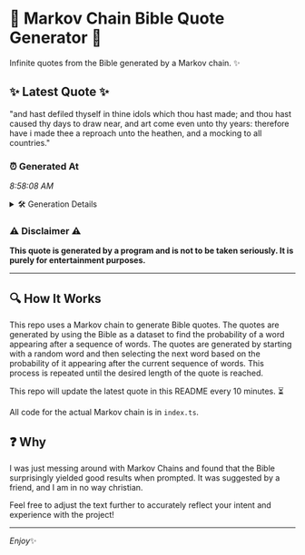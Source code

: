 # 📖 Markov Chain Bible Quote Generator 📖

Infinite quotes from the Bible generated by a Markov chain. ✨

## ✨ Latest Quote ✨
"and hast defiled thyself in thine idols which thou hast made; and thou hast caused thy days to draw near, and art come even unto thy years: therefore have i made thee a reproach unto the heathen, and a mocking to all countries."

### ⏰ Generated At
*8:58:08 AM*

<details>
    <summary>🛠️ Generation Details</summary>
    <p>
        <strong>🌱 Seed:</strong> and<br>
        <strong>🔄 Iterations:</strong> 42<br>
        <strong>📜 Context History:</strong><br>[ and ]: hast<br>[ and, hast ]: defiled<br>[ and, hast, defiled ]: thyself<br>[ and, hast, defiled, thyself ]: in<br>[ and, hast, defiled, thyself, in ]: thine<br>[ and, hast, defiled, thyself, in, thine ]: idols<br>[ hast, defiled, thyself, in, thine, idols ]: which<br>[ defiled, thyself, in, thine, idols, which ]: thou<br>[ thyself, in, thine, idols, which, thou ]: hast<br>[ in, thine, idols, which, thou, hast ]: made;<br>[ thine, idols, which, thou, hast, made; ]: and<br>[ idols, which, thou, hast, made;, and ]: thou<br>[ which, thou, hast, made;, and, thou ]: hast<br>[ thou, hast, made;, and, thou, hast ]: caused<br>[ hast, made;, and, thou, hast, caused ]: thy<br>[ made;, and, thou, hast, caused, thy ]: days<br>[ and, thou, hast, caused, thy, days ]: to<br>[ thou, hast, caused, thy, days, to ]: draw<br>[ hast, caused, thy, days, to, draw ]: near,<br>[ caused, thy, days, to, draw, near, ]: and<br>[ thy, days, to, draw, near,, and ]: art<br>[ days, to, draw, near,, and, art ]: come<br>[ to, draw, near,, and, art, come ]: even<br>[ draw, near,, and, art, come, even ]: unto<br>[ near,, and, art, come, even, unto ]: thy<br>[ and, art, come, even, unto, thy ]: years:<br>[ art, come, even, unto, thy, years: ]: therefore<br>[ come, even, unto, thy, years:, therefore ]: have<br>[ even, unto, thy, years:, therefore, have ]: i<br>[ unto, thy, years:, therefore, have, i ]: made<br>[ thy, years:, therefore, have, i, made ]: thee<br>[ years:, therefore, have, i, made, thee ]: a<br>[ therefore, have, i, made, thee, a ]: reproach<br>[ have, i, made, thee, a, reproach ]: unto<br>[ i, made, thee, a, reproach, unto ]: the<br>[ made, thee, a, reproach, unto, the ]: heathen,<br>[ thee, a, reproach, unto, the, heathen, ]: and<br>[ a, reproach, unto, the, heathen,, and ]: a<br>[ reproach, unto, the, heathen,, and, a ]: mocking<br>[ unto, the, heathen,, and, a, mocking ]: to<br>[ the, heathen,, and, a, mocking, to ]: all<br>[ heathen,, and, a, mocking, to, all ]: countries.<br>
    </p>
</details>

### ⚠️ Disclaimer ⚠️
**This quote is generated by a program and is not to be taken seriously. It is purely for entertainment purposes.**

---

## 🔍 How It Works

This repo uses a Markov chain to generate Bible quotes. The quotes are generated by using the Bible as a dataset to find the probability of a word appearing after a sequence of words. The quotes are generated by starting with a random word and then selecting the next word based on the probability of it appearing after the current sequence of words. This process is repeated until the desired length of the quote is reached.

This repo will update the latest quote in this README every 10 minutes. ⏳

All code for the actual Markov chain is in `index.ts`.

## ❓ Why

I was just messing around with Markov Chains and found that the Bible surprisingly yielded good results when prompted. 
It was suggested by a friend, and I am in no way christian.

Feel free to adjust the text further to accurately reflect your intent and experience with the project!

---

*Enjoy*✨
